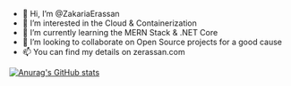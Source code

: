 - 👋 Hi, I’m @ZakariaErassan
- 👀 I’m interested in the Cloud & Containerization
- 🌱 I’m currently learning the MERN Stack & .NET Core
- 🤝 I’m looking to collaborate on Open Source projects for a good cause
- 📫 You can find my details on zerassan.com

<!---
ZakariaErassan/ZakariaErassan is a ✨ special ✨ repository because its `README.md` (this file) appears on your GitHub profile.
You can click the Preview link to take a look at your changes.
--->
  [![Anurag's GitHub stats](https://github-readme-stats.vercel.app/api?username=ZakariaErassan)](https://github.com/anuraghazra/github-readme-stats)
